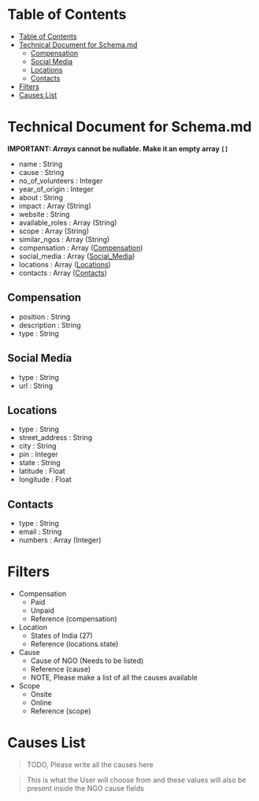 # Table of Contents

- [Table of Contents](#table-of-contents)
- [Technical Document for Schema.md](#technical-document-for-schemamd)
  - [Compensation](#compensation)
  - [Social Media](#social-media)
  - [Locations](#locations)
  - [Contacts](#contacts)
- [Filters](#filters)
- [Causes List](#causes-list)

# Technical Document for Schema.md

**IMPORTANT: _Arrays_ cannot be nullable. Make it an empty array `[]`**

- name              : String
- cause             : String
- no_of_volunteers  : Integer
- year_of_origin    : Integer
- about             : String
- impact            : Array (String)
- website           : String
- available_roles   : Array (String)
- scope             : Array (String)
- similar_ngos      : Array (String)
- compensation      : Array ([Compensation](#compensation))
- social_media      : Array ([Social_Media](#social-media))
- locations         : Array ([Locations](#locations))
- contacts          : Array ([Contacts](#contacts))

## Compensation

- position          : String
- description       : String
- type              : String

## Social Media

- type              : String
- url               : String

## Locations

- type              : String
- street_address    : String 
- city              : String
- pin               : Integer
- state             : String
- latitude          : Float
- longitude         : Float

## Contacts

- type              : String
- email             : String
- numbers           : Array (Integer)

# Filters

- Compensation
  - Paid
  - Unpaid
  - Reference (compensation)
- Location
  - States of India (27)
  - Reference (locations.state)
- Cause
  - Cause of NGO (Needs to be listed)
  - Reference (cause)
  - NOTE, Please make a list of all the causes available
- Scope
  - Onsite
  - Online
  - Reference (scope)


# Causes List

> TODO, Please write all the causes here 

> This is what the User will choose from and these values will also be present inside the NGO cause fields
